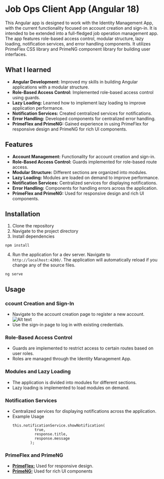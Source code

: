 # Job Ops Client App (Angular 18)

This Angular app is designed to work with the Identity Management App, with the current functionality focused on account creation and sign-in. It is intended to be extended into a full-fledged job operation management app. The app features role-based access control, modular structure, lazy loading, notification services, and error handling components. It utilizes PrimeFlex CSS library and PrimeNG component library for building user interfaces.

## What I learned
* **Angular Development:** Improved my skills in building Angular applications with a modular structure.
* **Role-Based Access Control:** Implemented role-based access control using guards.
* **Lazy Loading:** Learned how to implement lazy loading to improve application performance.
* **Notification Services:** Created centralized services for notifications.
* **Error Handling:** Developed components for centralized error handling.
* **PrimeFlex and PrimeNG:** Gained experience in using PrimeFlex for responsive design and PrimeNG for rich UI components.

## Features
* **Account Management:** Functionality for account creation and sign-in.
* **Role-Based Access Control:** Guards implemented for role-based route access.
* **Modular Structure:** Different sections are organized into modules.
* **Lazy Loading:** Modules are loaded on demand to improve performance.
* **Notification Services:** Centralized services for displaying notifications.
* **Error Handling:** Components for handling errors across the application.
* **PrimeFlex and PrimeNG:** Used for responsive design and rich UI components.

## Installation
1. Clone the repository
2. Navigate to the project directory
3. Install dependencies
  ```
  npm install

  ```
4. Run the application for a dev server.  Navigate to `http://localhost:4200/`. The application will automatically reload if you change any of the source files.
  ```
  ng serve

  ```

## Usage
### ccount Creation and Sign-In
* Navigate to the account creation page to register a new account.
  ![Alt text]()
* Use the sign-in page to log in with existing credentials.

### Role-Based Access Control
* Guards are implemented to restrict access to certain routes based on user roles.
* Roles are managed through the Identity Management App.

### Modules and Lazy Loading
* The application is divided into modules for different sections.
* Lazy loading is implemented to load modules on demand.

### Notification Services
* Centralized services for displaying notifications across the application.
* Example Usage
  ```
  this.notificationService.showNotification(
            true,
            response.title,
            response.message
          );
  ```

### PrimeFlex and PrimeNG
* [**PrimeFlex:**](primeflex.org) Used for responsive design.
* [**PrimeNG:**](primeng.org) Used for rich UI components
